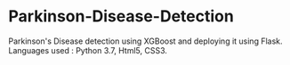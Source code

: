 # Parkinson-Disease-Detection
Parkinson's Disease detection using XGBoost and deploying it using Flask. Languages used : Python 3.7, Html5, CSS3.
